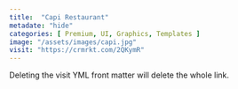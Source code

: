 ```yaml
---
title:  "Capi Restaurant"
metadate: "hide"
categories: [ Premium, UI, Graphics, Templates ]
image: "/assets/images/capi.jpg"
visit: "https://crmrkt.com/2QKymR"
---
```

Deleting the visit YML front matter will delete the whole link.
